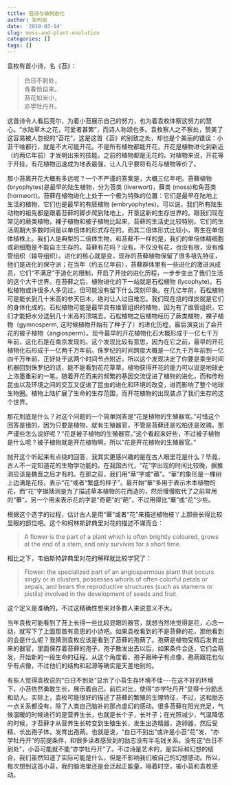 ```yaml
---
title: 苔诗与植物进化
author: 张列弛
date: '2019-03-14'
slug: moss-and-plant-evolution
categories: []
tags: []
---
```

袁枚有首小诗，名《苔》：

> 白日不到处，  
青春恰自来。  
苔花如米小，  
亦学牡丹开。  

这首诗令人看后莞尔，为着小苔展示自己的努力，也为着袁枚体察这努力的慧心。“水陆草木之花，可爱者甚繁”，而诗人称颂也多。袁枚察人之不察处，赞美了这容易被人忽视的“苔花”，这是这首《苔》的别致之处，却也是个美丽的错误：小苔干啥都行，就是不大可能开花。不是所有植物都能开花，开花是植物进化到新近（约两亿年前）才发明出来的技能，之前的植物都是无花的。对植物来说，开花等于开挂，有花植物迅速成为地表最强，让人几乎要将有花与植物等价了。   

那小苔离开花大概有多远呢？一个不严谨的答案是，大概三亿年吧。苔藓植物 (bryophytes)是最早的陆生植物，分为苔类 (liverwort)，藓类 (moss)和角苔类 (hornwort)。苔藓在植物进化上处于一个极为特殊的位置：它们是最早在陆地上生活的植物，它们也是最早的有胚植物 (embryophytes)。可以说，我们所有陆生动物的祖先都是跟着苔藓的脚步爬到陆地上，开垦这新的生存世界的。跟我们现在常见的蕨类植物，裸子植物和被子植物比起来，苔藓的生活史比较特别，它们的生活周期大多数时间是以单倍体的形式存在的，而其二倍体形式比较小，寄生在单倍体植株上。我们人是典型的二倍体生物，和苔藓不一样的是，我们的单倍体精细胞或卵细胞是不能自主生存的。苔藓有花吗？没有。不仅没有花，也没有根，没有维管组织（输导组织）。进化的核心就是变，现存的苔藓植物保留了很多祖先特征，他们是进化的保守派；在当年（约五亿年前），苔藓群体里有一些进化的激进派成员，它们“不满足”于造化的限制，开启了开挂的进化历程，一步步变出了我们生活的这个大千世界。在苔藓之后，植物进化的下一站就是石松植物 (lycophyte)。石松植物或许很多人多见过，但可能没有留下什么深刻印象。在几亿年前，石松植物可是能长到几十米高的参天巨木，绝对让人过目难忘。我们现在烧的煤炭就是它们的身体化成的。石松植物可能是最早具有维管组织的植物，因为有了维管组织，它们才能把水分送到几十米高的顶端去。石松植物之后植物经历了蕨类植物，裸子植物（gymnosperm, 这时候植物开始有了种子了）的进化历程，最后演变出了会开花的被子植物（angiosperm）。现今最早的开花植物化石大概形成于一亿七千万年前，这化石是在南京发现的。这个发现比较有意思，因为在它之前，最早的开花植物化石形成于一亿两千万年前。侏罗纪的时间跨度大概是一亿九千万年前到一亿四千万年前，正好处于这两个时间节点附近，所以这个发现决定了你要是乘坐时间机器回到侏罗纪的话，能不能看到花花草草。植物获得开花的能力可以说是地球史上浓墨重彩的一笔。随着开花而来的频繁的基因交流促进了植物的进化，而和传粉昆虫以及环境之间的交互又促进了昆虫的进化和环境的改变，进而影响了整个地球生物圈。植物上陆扩展了生命的生存范围，而开花植物的出现装点了我们生存的这个世界。     

那花到底是什么？对这个问题的一个简单回答是“花是植物的生殖器官。”可惜这个回答是错的，因为只要是植物，就有生殖器官，不管是苔藓还是松柏还是玫瑰。那严谨些怎么说好呢？“花是被子植物的生殖器官。”这个看起来好些，不过被子植物是什么呢？被子植物就是开花植物啊。所以“花是开花植物的生殖器官。”     

抛开这个听起来有点绕的回答，我其实更感兴趣的是在古人眼里花是什么？毕竟，古人不一定知道花的生物学功能的。在我国古代，“花”字出现的时间比较晚，据推测应该是魏晋之后才有的。在那之前，我们用“華”字或“蘤”。“華”的象形是一棵树上边满是花枝，表示“花”或者“繁盛的样子”。最开始“華”多用于表示木本植物的花，而“花”字据猜测是为了描述草本植物的花而造的，然后慢慢取代了之前常用的“華”。另一个用来表示花的字是“奇葩”的“葩”，不过用得比“華”或“花”少些。  

根据这个造字的过程，估计古人是用“華”或者“花”来描述植物枝丫上那些长得比较显眼的部位吧。这个和柯林斯辞典里对花的描述不谋而合：

> A flower is the part of a plant which is often brightly coloured, grows at the end of a stem, and only survives for a short time.  

相比之下，韦伯斯特辞典里对花的解释就比较学究了：  

> Flower: the specialized part of an angiospermous plant that occurs singly or in clusters, possesses whorls of often colorful petals or sepals, and bears the reproductive structures (such as stamens or pistils) involved in the development of seeds and fruit.  

这个定义是准确的，不过这精确性想来对多数人来说意义不大。

当年袁枚可能看到了苔上长得一些比较显眼的器官，就想当然地觉得是花，心念一动，就写下了上面那首有意思的小诗吧。如果袁枚看到的不是苔藓的花，那他看到的会是什么呢？我猜测袁枚应该是看到了苔藓的孢蒴了。孢蒴是植物受精后发育出来的器官，里面保存着苔藓的孢子。孢子散发出去以后，如果条件合适，它们会萌发，开始新的一段生命的征程。从这个角度看，孢子跟种子有点像，孢蒴跟花也似乎有点像，不过他们的结构和起源等确实是天差地别的。  

有些人觉得袁枚说的“白日不到处”显示了小苔生存环境不佳---在这不好的环境下，小苔依然勇敢生长，展示着自己，前后对比，使得“亦学牡丹开”显得十分励志和动人。实际上，袁枚可能很好的描述了苔藓的繁殖的生理特征，不过，这和励志一点关系都没有，除了人类自己脑补的那点虚幻的感动。很多苔藓在阳光充足，气候温暖的时候进行的是营养生长，也就是长个子，长叶子；在光照减少，气温降低的时候，才苔藓才从营养生长转变到生殖生长，发生出造精器，造卵器，然后受精，长出孢子体，发育出孢蒴。也就是说，“白日不到出”或许是小苔“花”发，“亦学牡丹开”的前提条件，和很多读者感受到的励志没有半毛钱关系。没有这“白日不到处”，小苔可能就不能“亦学牡丹开”了。不过诗是艺术的，是实际和幻想的结合，我们虽然知道了实际可能是什么，但是不影响我们被自己的幻想感动。所以，每次想到这首小苔，我的脑海里还是会泛起正能量，隔着时空，被小苔和袁枚感动。









